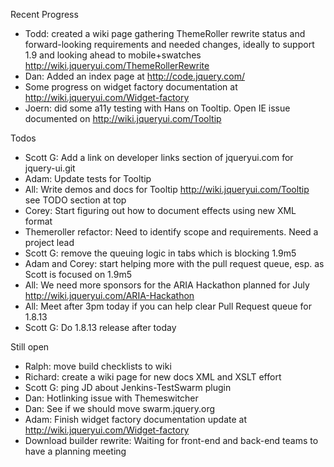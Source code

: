 Recent Progress

* Todd: created a wiki page gathering ThemeRoller rewrite status and forward-looking requirements and needed changes, ideally to support 1.9 and looking ahead to mobile+swatches http://wiki.jqueryui.com/ThemeRollerRewrite
* Dan: Added an index page at http://code.jquery.com/
* Some progress on widget factory documentation at http://wiki.jqueryui.com/Widget-factory
* Joern: did some a11y testing with Hans on Tooltip. Open IE issue documented on http://wiki.jqueryui.com/Tooltip

Todos

* Scott G: Add a link on developer links section of jqueryui.com for jquery-ui.git
* Adam: Update tests for Tooltip
* All: Write demos and docs for Tooltip http://wiki.jqueryui.com/Tooltip see TODO section at top
* Corey: Start figuring out how to document effects using new XML format
* Themeroller refactor: Need to identify scope and requirements. Need a project lead
* Scott G: remove the queuing logic in tabs which is blocking 1.9m5
* Adam and Corey: start helping more with the pull request queue, esp. as Scott is focused on 1.9m5
* All: We need more sponsors for the ARIA Hackathon planned for July http://wiki.jqueryui.com/ARIA-Hackathon
* All: Meet after 3pm today if you can help clear Pull Request queue for 1.8.13
* Scott G: Do 1.8.13 release after today

Still open

* Ralph: move build checklists to wiki
* Richard: create a wiki page for new docs XML and XSLT effort
* Scott G: ping JD about Jenkins-TestSwarm plugin
* Dan: Hotlinking issue with Themeswitcher
* Dan: See if we should move swarm.jquery.org
* Adam: Finish widget factory documentation update at http://wiki.jqueryui.com/Widget-factory
* Download builder rewrite: Waiting for front-end and back-end teams to have a planning meeting
